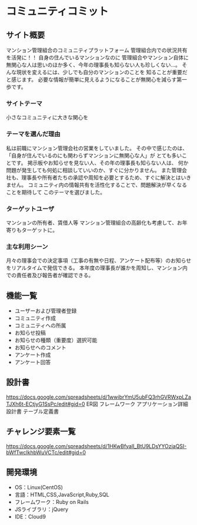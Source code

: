 # コミュニティコミット

## サイト概要
マンション管理組合のコミュニティプラットフォーム
管理組合内での状況共有を活発に！！
自身の住んでいるマンションなのに
管理組合やマンション自体に無関心な人は思いのほか多く、今年の理事長も知らない人も珍しくない…。
そんな現状を変えるには、少しでも自分のマンションのことを
知ることが重要だと感じます。
必要な情報が簡単に見えるようになることが無関心を減らす第一歩です。

### サイトテーマ
小さなコミュニティに大きな関心を

### テーマを選んだ理由
私は前職にマンション管理会社の営業をしていました。
その中で感じたのは、「自身が住んでいるのにも関わらずマンションに無関心な人」が
とても多いことです。
掲示板やお知らせを見ない人、その年の理事長も知らない人は、
何か問題が発生しても何処に相談していいのか、すぐに分かりません。
また管理会社も、理事長や所有者たちの承認や周知を必要とするため、すぐに解決とはいきません。
コミュニティ内の情報共有を活性化することで、問題解決が早くなることを期待して
このテーマを選びました。


### ターゲットユーザ
マンションの所有者、賃借人等
マンション管理組合の高齢化も考慮して、お年寄りもターゲットに。

### 主な利用シーン
月々の理事会での決定事項（工事の有無や日程、アンケート配布等）のお知らせをリアルタイムで発信できる。
本年度の理事長が誰かを周知し、マンション内での責任者及び報告者が確認できる。


## 機能一覧
- ユーザーおよび管理者登録
- コミュニティ作成
- コミュニティへの所属
- お知らせ投稿
- お知らせの種類（重要度）選択可能
- お知らせへのコメント
- アンケート作成
- アンケート回答


## 設計書
https://docs.google.com/spreadsheets/d/1wwibrYmU5ubFQ3rhGVRWxpLZaTJXh6t-ECtjyG1SsPc/edit#gid=0
ER図
フレームワーク
アプリケーション詳細設計書
テーブル定義書

## チャレンジ要素一覧
https://docs.google.com/spreadsheets/d/1HKwBfyalI_BtU9LDsYYOziaQSI-bWfTwcIkhbWuVCTc/edit#gid=0

## 開発環境
- OS：Linux(CentOS)
- 言語：HTML,CSS,JavaScript,Ruby,SQL
- フレームワーク：Ruby on Rails
- JSライブラリ：jQuery
- IDE：Cloud9
